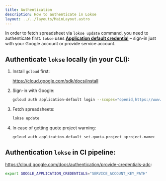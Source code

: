 ```yaml
---
title: Authentication
description: How to authenticate in Lokse
layout: ../../layouts/MainLayout.astro
---
```


In order to fetch spreadsheet via `lokse update` command, you need to authenticate first. `lokse` uses [**Application default credential**](https://cloud.google.com/docs/authentication/provide-credentials-adc) – sign-in just with your Google account or provide service account.

## Authenticate `lokse` locally (in your CLI):

1. Install `gcloud` first:

    https://cloud.google.com/sdk/docs/install

2. Sign-in with Google:

    ```sh
    gcloud auth application-default login --scopes="openid,https://www.googleapis.com/auth/userinfo.email,https://www.googleapis.com/auth/cloud-platform,https://www.googleapis.com/auth/spreadsheets,https://www.googleapis.com/auth/drive.file"
    ```

3. Fetch spreadsheets:

    ```sh
    lokse update
    ```

4. In case of getting quote project warning:

    ```sh
    gcloud auth application-default set-quota-project <project-name>
    ```

## Authentication `lokse` in CI pipeline:

https://cloud.google.com/docs/authentication/provide-credentials-adc:

```sh
export GOOGLE_APPLICATION_CREDENTIALS="SERVICE_ACCOUNT_KEY_PATH"
```
